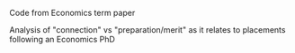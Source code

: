 
Code from Economics term paper

Analysis of "connection" vs "preparation/merit" as it relates to placements following an Economics PhD
